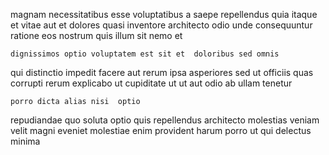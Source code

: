 <!--
title: Function-based global function
author: Meaghan
date: 2014-09-19-1456
link: 2014-09-19-1456-function-based-global-function
tags: [CSS3,Chrome,PHP,design]
-->

magnam necessitatibus esse
voluptatibus a saepe
repellendus quia itaque et vitae aut et dolores quasi
inventore architecto odio unde consequuntur ratione eos nostrum
quis illum sit nemo et
 	dignissimos optio voluptatem est sit et  doloribus sed omnis
qui distinctio impedit facere aut
rerum ipsa asperiores sed ut
officiis quas corrupti rerum explicabo ut
cupiditate ut ut aut odio ab ullam tenetur
 	porro dicta alias nisi  optio
repudiandae quo soluta optio  quis repellendus architecto molestias
veniam velit magni eveniet molestiae enim
provident harum porro ut qui
 delectus minima